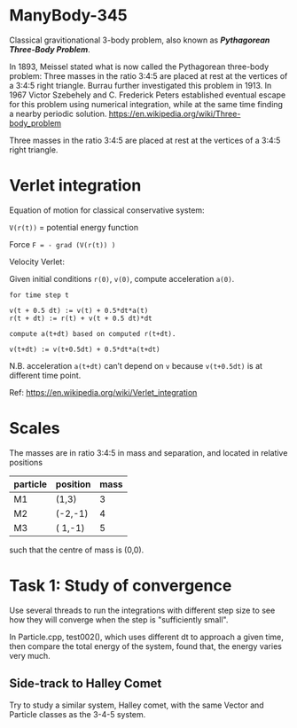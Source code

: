 # ManyBody-345
Classical gravitionational 3-body problem, also known as 
__*Pythagorean Three-Body Problem*__. 

In 1893, Meissel stated what is now called the Pythagorean three-body problem: 
Three masses in the ratio 3:4:5 are placed at rest at the vertices 
of a 3:4:5 right triangle. 
Burrau further investigated this problem in 1913. 
In 1967 Victor Szebehely and C. Frederick Peters established eventual 
escape for this problem using numerical integration, while at the same 
time finding a nearby periodic solution. 
https://en.wikipedia.org/wiki/Three-body_problem

Three masses in the ratio 3:4:5 are placed at rest at the vertices of
a 3:4:5 right triangle.

# Verlet integration

Equation of motion for classical conservative system:

`V(r(t))` = potential energy function

Force `F = - grad (V(r(t)) )`

Velocity Verlet:

Given initial conditions `r(0)`, `v(0)`, compute acceleration `a(0)`.

```text
for time step t

v(t + 0.5 dt) := v(t) + 0.5*dt*a(t)
r(t + dt) := r(t) + v(t + 0.5 dt)*dt

compute a(t+dt) based on computed r(t+dt).

v(t+dt) := v(t+0.5dt) + 0.5*dt*a(t+dt)
```

N.B. acceleration `a(t+dt)` can’t depend on `v` because `v(t+0.5dt)` is 
at different time point.


Ref: https://en.wikipedia.org/wiki/Verlet_integration

# Scales

The masses are in ratio 3:4:5 in mass and separation,
and located in relative positions 

| particle | position | mass | 
|----------|----------|------|
| M1       | (1,3)    | 3    |
| M2       | (-2,-1)  | 4    |
| M3       | ( 1,-1)  | 5    |

such that the centre of mass is (0,0).


# Task 1: Study of convergence 

Use several threads to run the integrations with different 
step size to see how they will converge when the step is 
"sufficiently small".

In Particle.cpp, test002(), which uses different dt to
approach a given time, then compare the total energy of the 
system, found that, the energy varies very much.

## Side-track to Halley Comet
Try to study a similar system, Halley comet, with the same Vector and
Particle classes as the 3-4-5 system.


